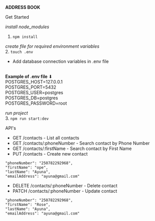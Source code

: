****ADDRESS BOOK****

Get Started

_install node_modules_
1. ```npm install```

_create file for required environment variables_ <br>
2. ```touch .env``` <br>
   -  Add database connection variables in .env file <br><br>

   **Example of .env file** ⬇ <br>
      POSTGRES_HOST=127.0.0.1  <br>
      POSTGRES_PORT=5432  <br>
      POSTGRES_USER=postgres  <br>
      POSTGRES_DB=postgres  <br>
      POSTGRES_PASSWORD=root  <br>


_run project_ <br>
3. ```npm run start:dev```

API's
   - GET /contacts - List all contacts
   - GET /contacts/:phoneNumber - Search contact by Phone Number
   - GET /contacts/:firstName - Search contact by First Name
   - PUT /contacts  - Create new contact
   
         
	"phoneNumber": "250782292968",
	"firstName": "ope",
	"lastName": "Ayuna",
	"emailAddress": "ayuna@gmail.com"

   - DELETE /contacts/:phoneNumber - Delete contact
   - PATCH /contacts/:phoneNumber - Update contact

         
	"phoneNumber": "250782292968",
	"firstName": "Rose",
	"lastName": "Ayuna",
	"emailAddress": "ayuna@gmail.com"
      